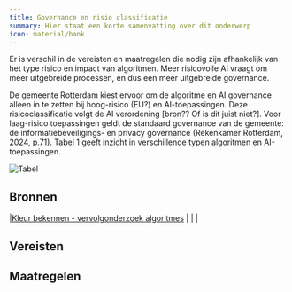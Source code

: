 ```yaml
---
title: Governance en risio classificatie
summary: Hier staat een korte samenvatting over dit onderwerp
icon: material/bank
---
```


Er is verschil in de vereisten en maatregelen die nodig zijn afhankelijk van het type risico en impact van algoritmen. Meer risicovolle AI vraagt om meer uitgebreide processen, en dus een meer uitgebreide governance. 

De gemeente Rotterdam kiest ervoor om de algoritme en AI governance alleen in te zetten bij hoog-risico (EU?) en AI-toepassingen. Deze risicoclassificatie volgt de AI verordening [bron?? Of is dit juist niet?]. Voor laag-risico toepassingen geldt de standaard governance van de gemeente: de informatiebeveiligings- en privacy governance (Rekenkamer Rotterdam, 2024, p.71). Tabel 1 geeft inzicht in verschillende typen algoritmen en AI-toepassingen. 



![Tabel ](https://github.com/user-attachments/assets/91430720-cb51-40f0-900b-71c276ecca8c)



## Bronnen
|[Kleur bekennen - vervolgonderzoek algoritmes](https://rekenkamer.rotterdam.nl/onderzoeken/kleur-bekennen/) |                      |                         |



## Vereisten

<!-- list_vereisten_1 bouwblok/governance -->

## Maatregelen

<!-- list_maatregelen_1 bouwblok/governance -->



